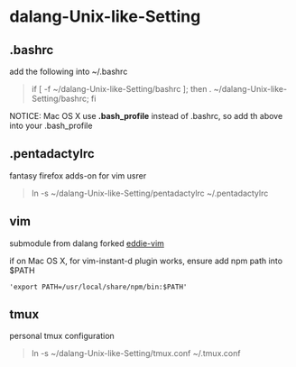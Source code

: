 dalang-Unix-like-Setting
========================
.bashrc
-------
add the following into ~/.bashrc

> if [ -f ~/dalang-Unix-like-Setting/bashrc ]; then . ~/dalang-Unix-like-Setting/bashrc; fi

NOTICE: Mac OS X use **.bash_profile** instead of .bashrc, so add th above into your .bash_profile

.pentadactylrc
--------------
fantasy firefox adds-on for vim usrer
> ln -s ~/dalang-Unix-like-Setting/pentadactylrc ~/.pentadactylrc

vim
---
submodule from dalang forked [eddie-vim](https://github.com/dalang/eddie-vim.git)

if on Mac OS X, for vim-instant-d plugin works, ensure add npm path into $PATH

    'export PATH=/usr/local/share/npm/bin:$PATH'

tmux
----
personal tmux configuration

> ln -s ~/dalang-Unix-like-Setting/tmux.conf ~/.tmux.conf
